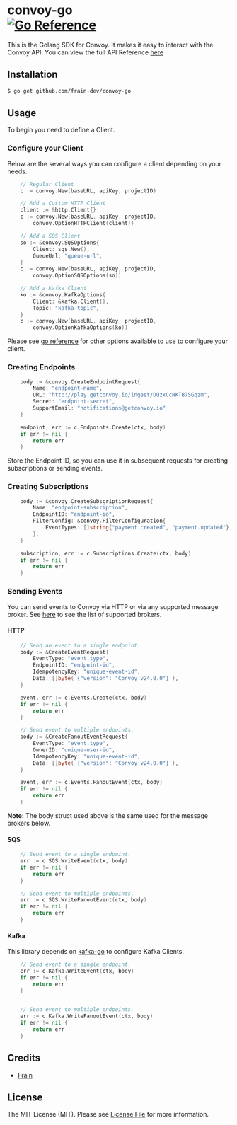 # convoy-go <br /> [![Go Reference](https://pkg.go.dev/badge/github.com/frain-dev/convoy-go.svg)](https://pkg.go.dev/github.com/frain-dev/convoy-go)
This is the Golang SDK for Convoy. It makes it easy to interact with the Convoy API. You can view the full API Reference [here](https://convoy.readme.io/reference)

## Installation
```bash
$ go get github.com/frain-dev/convoy-go
```

## Usage
To begin you need to define a Client. 

### Configure your Client
Below are the several ways you can configure a client depending on your needs. 

```go
    // Regular Client
    c := convoy.New(baseURL, apiKey, projectID)

    // Add a Custom HTTP Client
    client := &http.Client{}
    c := convoy.New(baseURL, apiKey, projectID,
        convoy.OptionHTTPClient(client))

    // Add a SQS Client 
    so := &convoy.SQSOptions{
        Client: sqs.New(),
        QueueUrl: "queue-url",
    }
    c := convoy.New(baseURL, apiKey, projectID,
        convoy.OptionSQSOptions(so))

    // Add a Kafka Client 
    ko := &convoy.KafkaOptions{
        Client: &kafka.Client{},
        Topic: "kafka-topic",
    }
    c := convoy.New(baseURL, apiKey, projectID,
        convoy.OptionKafkaOptions(ko))
```
Please see [go reference](https://pkg.go.dev/github.com/frain-dev/convoy-go) for other options available to use to configure your client.

### Creating Endpoints 
```go
    body := &convoy.CreateEndpointRequest{
        Name: "endpoint-name",
        URL: "http://play.getconvoy.io/ingest/DQzxCcNKTB7SGqzm",
        Secret: "endpoint-secret",
        SupportEmail: "notifications@getconvoy.io"
    }

    endpoint, err := c.Endpoints.Create(ctx, body)
    if err != nil {
        return err
    }
```
Store the Endpoint ID, so you can use it in subsequent requests for creating subscriptions or sending events.

### Creating Subscriptions
```go 
    body := &convoy.CreateSubscriptionRequest{
        Name: "endpoint-subscription",
        EndpointID: "endpoint-id",
        FilterConfig: &convoy.FilterConfiguration{
            EventTypes: []string{"payment.created", "payment.updated"},
        },
    }

    subscription, err := c.Subscriptions.Create(ctx, body)
    if err != nil {
        return err 
    }
```

### Sending Events
You can send events to Convoy via HTTP or via any supported message broker. See [here](https://www.getconvoy.io/docs/manual/sources#Message%20Brokers) to see the list of supported brokers.

#### HTTP
```go
    // Send an event to a single endpoint.
    body := &CreateEventRequest{
        EventType: "event.type",
        EndpointID: "endpoint-id",
        IdempotencyKey: "unique-event-id",
        Data: []byte(`{"version": "Convoy v24.0.0"}`),
    }

    event, err := c.Events.Create(ctx, body)
    if err != nil {
        return err 
    }

    // Send event to multiple endpoints.
    body := &CreateFanoutEventRequest{
        EventType: "event.type",
        OwnerID: "unique-user-id",
        IdempotencyKey: "unique-event-id",
        Data: []byte(`{"version": "Convoy v24.0.0"}`),
    }

    event, err := c.Events.FanoutEvent(ctx, body)
    if err != nil {
        return err 
    }
```

**Note:** The body struct used above is the same used for the message brokers below.

#### SQS 
```go 
    // Send event to a single endpoint.
    err := c.SQS.WriteEvent(ctx, body)
    if err != nil {
        return err 
    }

    // Send event to multiple endpoints.
    err := c.SQS.WriteFanoutEvent(ctx, body)
    if err != nil {
        return err 
    }
```

#### Kafka 
This library depends on [kafka-go](https://github.com/segmentio/kafka-go) to configure Kafka Clients. 
```go 
    // Send event to a single endpoint.
    err := c.Kafka.WriteEvent(ctx, body)
    if err != nil {
        return err 
    }


    // Send event to multiple endpoints.
    err := c.Kafka.WriteFanoutEvent(ctx, body) 
    if err != nil {
        return err 
    }
```

## Credits
- [Frain](https://github.com/frain-dev)

## License
The MIT License (MIT). Please see [License File](LICENSE) for more information.
